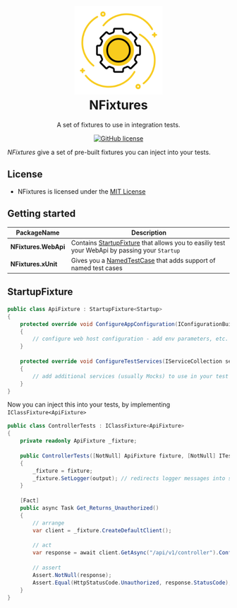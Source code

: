 <h1 align="center">

<img src="https://raw.githubusercontent.com/dolifer/NFixtures/master/icon.png" alt="NFixtures" width="200"/>
<br/>
NFixtures
</h1>

<div align="center">

A set of fixtures to use in integration tests.

[![GitHub license](https://img.shields.io/badge/license-mit-blue.svg)](https://raw.githubusercontent.com/dolifer/NFixtures/master/LICENSE)

</div>

*NFixtures* give a set of pre-built fixtures you can inject into your tests.

## License

- NFixtures is licensed under the [MIT License](https://opensource.org/licenses/MIT)

## Getting started

|PackageName| Description|
| - | - |
|**NFixtures.WebApi** | Contains [StartupFixture<T>](https://github.com/dolifer/NFixtures/blob/master/src/NFixtures.WebApi/StartupFixture.cs) that allows you to easiliy test your WebApi by passing your `Startup` |
|**NFixtures.xUnit** | Gives you a [NamedTestCase](https://github.com/dolifer/NFixtures/blob/master/src/NFixtures.xUnit/NamedTestCase.cs) that adds support of named test cases |
  
## StartupFixture

```csharp
public class ApiFixture : StartupFixture<Startup>
{
    protected override void ConfigureAppConfiguration(IConfigurationBuilder configurationBuilder)
    {
        // configure web host configuration - add env parameters, etc.
    }

    protected override void ConfigureTestServices(IServiceCollection services)
    {
        // add additional services (usually Mocks) to use in your test
    }
}
```

Now you can inject this into your tests, by implementing `IClassFixture<ApiFixture>`

```csharp
public class ControllerTests : IClassFixture<ApiFixture>
{
    private readonly ApiFixture _fixture;

    public ControllerTests([NotNull] ApiFixture fixture, [NotNull] ITestOutputHelper output)
    {
        _fixture = fixture;
        _fixture.SetLogger(output); // redirects logger messages into standard xunit test output
    }

    [Fact]
    public async Task Get_Returns_Unauthorized()
    {
        // arrange
        var client = _fixture.CreateDefaultClient();

        // act
        var response = await client.GetAsync("/api/v1/controller").ConfigureAwait(false);

        // assert
        Assert.NotNull(response);
        Assert.Equal(HttpStatusCode.Unauthorized, response.StatusCode);
    }
}
```
